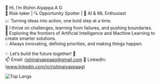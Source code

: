 👋 Hi, I’m Rishin Aiyappa A G <br>
🎯 Risk-taker | 🔍 Opportunity Spotter | 🤖 AI & ML Enthusiast <br>
📈 Turning ideas into action, one bold step at a time.<br>
🌟 I thrive on challenges, learning from failures, and pushing boundaries.<br>
🧠 Exploring the frontiers of Artificial Intelligence and Machine Learning to create smarter solutions.<br>
💡 Always innovating, defining priorities, and making things happen.<br>

✨ Let’s build the future together! 🚀<br>
📫 Email: rishinaiyappaag@gmail.com
📱 LinkedIn: (www.linkedin.com/in/rishinaiyappaag)


![Top Langs](https://github-readme-stats.vercel.app/api/top-langs/?username=Rishinaiyappaag&layout=compact&langs_count=10)
